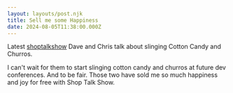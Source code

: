 ```yaml
---
layout: layouts/post.njk
title: Sell me some Happiness
date: 2024-08-05T11:38:00.000Z
---
```


Latest [shoptalkshow](https://shoptalkshow.com/627/) Dave and Chris talk about slinging Cotton Candy and Churros. 

I can't wait for them to start slinging cotton candy and churros at future dev conferences. And to be fair. Those two have sold me so much happiness and joy for free with Shop Talk Show. 
